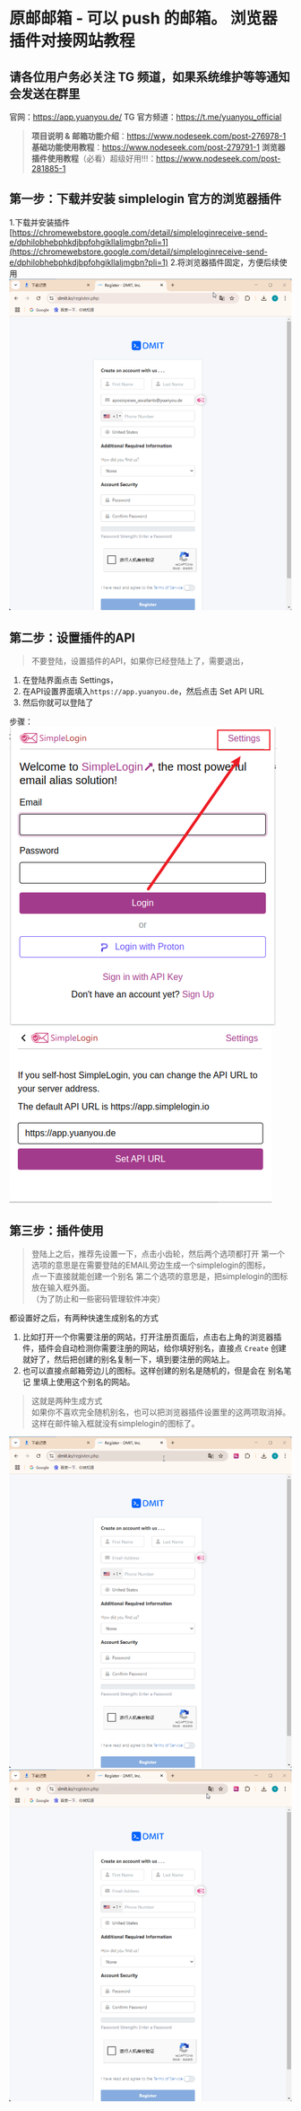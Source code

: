 # 原邮邮箱 - 可以 push 的邮箱。 浏览器插件对接网站教程

## 请各位用户务必关注 TG 频道，如果系统维护等等通知会发送在群里

官网：<https://app.yuanyou.de/>
TG 官方频道：<https://t.me/yuanyou_official>

> **项目说明 & 邮箱功能介绍**：<https://www.nodeseek.com/post-276978-1>
> **基础功能使用教程**：<https://www.nodeseek.com/post-279791-1>
> **浏览器插件使用教程**（必看）超级好用!!!：<https://www.nodeseek.com/post-281885-1>

## 第一步：下载并安装 simplelogin 官方的浏览器插件

1.下载并安装插件
[https://chromewebstore.google.com/detail/simpleloginreceive-send-e/dphilobhebphkdjbpfohgikllaljmgbn?pli=1](https://chromewebstore.google.com/detail/simpleloginreceive-send-e/dphilobhebphkdjbpfohgikllaljmgbn?pli=1)
2.将浏览器插件固定，方便后续使用
![Chrome-Extension-1](./static/images/PinExtension.gif)

## 第二步：设置插件的API

> 不要登陆，设置插件的API，如果你已经登陆上了，需要退出，  

1. 在登陆界面点击 Settings，
2. 在API设置界面填入`https://app.yuanyou.de`，然后点击 Set API URL
3. 然后你就可以登陆了

步骤：
![Chrome-Extension-1](./static/images/Chrome-Extension-1.png)
![Chrome-Extension-2](./static/images/Chrome-Extension-2.png)

## 第三步：插件使用

> 登陆上之后，推荐先设置一下，点击小齿轮，然后两个选项都打开
第一个选项的意思是在需要登陆的EMAIL旁边生成一个simplelogin的图标，  
点一下直接就能创建一个别名
第二个选项的意思是，把simplelogin的图标放在输入框外面。  
（为了防止和一些密码管理软件冲突）

都设置好之后，有两种快速生成别名的方式

1. 比如打开一个你需要注册的网站，打开注册页面后，点击右上角的浏览器插件，插件会自动检测你需要注册的网站，给你填好别名，直接点 `Create` 创建就好了，然后把创建的别名复制一下，填到要注册的网站上。
2. 也可以直接点邮箱旁边儿的图标。这样创建的别名是随机的，但是会在 别名笔记 里填上使用这个别名的网站。

> 这就是两种生成方式  
如果你不喜欢完全随机别名，也可以把浏览器插件设置里的这两项取消掉。  
这样在邮件输入框就没有simplelogin的图标了。

![Extension-CreateAlias-1](./static/images/Extension-CreateAlias-1.gif)
![Extension-CreateAlias-2](./static/images/Extension-CreateAlias-2.gif)

